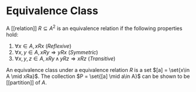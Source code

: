 # Equivalence Class

A [[relation]] $R\subseteq A^2$ is an equivalence relation if the following properties hold:
1. $\forall x\in A,\, xRx$ (*Reflexive*)
2. $\forall x,y\in A,\, xRy \Rightarrow yRx$ (*Symmetric*)
3. $\forall x,y,z\in A,\, xRy\, \wedge\, yRz \Rightarrow xRz$ (*Transitive*)

An equivalence class under a equivalence relation $R$ is a set $[a] = \set{x\in A \mid xRa}$. The collection $P = \set{[a] \mid a\in A}$ can be shown to be [[partition]] of $A$.
